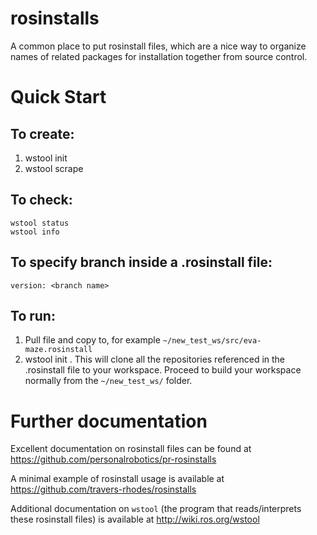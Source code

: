# rosinstalls
A common place to put rosinstall files, which are a nice way to organize names of related packages for installation together from source control.

# Quick Start
## To create:
1. wstool init
2. wstool scrape

## To check:
```
wstool status
wstool info
```

## To specify branch inside a .rosinstall file:

`version: <branch name>`


## To run:
1. Pull file and copy to, for example `~/new_test_ws/src/eva-maze.rosinstall`
2. wstool init . <rosinstall filename>
This will clone all the repositories referenced in the .rosinstall file to your workspace. Proceed to build your workspace normally from the `~/new_test_ws/` folder.


# Further documentation
Excellent documentation on rosinstall files can be found at https://github.com/personalrobotics/pr-rosinstalls

A minimal example of rosinstall usage is available at https://github.com/travers-rhodes/rosinstalls

Additional documentation on `wstool` (the program that reads/interprets these rosinstall files) is available at http://wiki.ros.org/wstool
